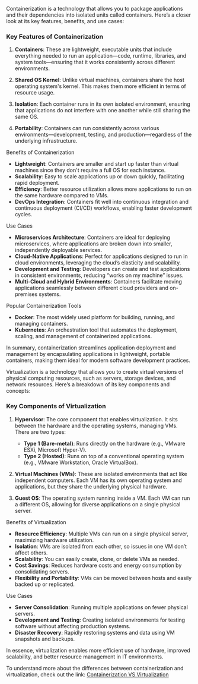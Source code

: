 Containerization is a technology that allows you to package applications and their dependencies into isolated units called containers. Here’s a closer look at its key features, benefits, and use cases:

### Key Features of Containerization

1. **Containers**: These are lightweight, executable units that include everything needed to run an application—code, runtime, libraries, and system tools—ensuring that it works consistently across different environments.

2. **Shared OS Kernel**: Unlike virtual machines, containers share the host operating system's kernel. This makes them more efficient in terms of resource usage.

3. **Isolation**: Each container runs in its own isolated environment, ensuring that applications do not interfere with one another while still sharing the same OS.

4. **Portability**: Containers can run consistently across various environments—development, testing, and production—regardless of the underlying infrastructure.

 Benefits of Containerization

- **Lightweight**: Containers are smaller and start up faster than virtual machines since they don't require a full OS for each instance.
- **Scalability**: Easy to scale applications up or down quickly, facilitating rapid deployment.
- **Efficiency**: Better resource utilization allows more applications to run on the same hardware compared to VMs.
- **DevOps Integration**: Containers fit well into continuous integration and continuous deployment (CI/CD) workflows, enabling faster development cycles.

 Use Cases

- **Microservices Architecture**: Containers are ideal for deploying microservices, where applications are broken down into smaller, independently deployable services.
- **Cloud-Native Applications**: Perfect for applications designed to run in cloud environments, leveraging the cloud’s elasticity and scalability.
- **Development and Testing**: Developers can create and test applications in consistent environments, reducing “works on my machine” issues.
- **Multi-Cloud and Hybrid Environments**: Containers facilitate moving applications seamlessly between different cloud providers and on-premises systems.

 Popular Containerization Tools

- **Docker**: The most widely used platform for building, running, and managing containers.
- **Kubernetes**: An orchestration tool that automates the deployment, scaling, and management of containerized applications.

In summary, containerization streamlines application deployment and management by encapsulating applications in lightweight, portable containers, making them ideal for modern software development practices.


Virtualization is a technology that allows you to create virtual versions of physical computing resources, such as servers, storage devices, and network resources. Here’s a breakdown of its key components and concepts:

### Key Components of Virtualization

1. **Hypervisor**: The core component that enables virtualization. It sits between the hardware and the operating systems, managing VMs. There are two types:
   - **Type 1 (Bare-metal)**: Runs directly on the hardware (e.g., VMware ESXi, Microsoft Hyper-V).
   - **Type 2 (Hosted)**: Runs on top of a conventional operating system (e.g., VMware Workstation, Oracle VirtualBox).

2. **Virtual Machines (VMs)**: These are isolated environments that act like independent computers. Each VM has its own operating system and applications, but they share the underlying physical hardware.

3. **Guest OS**: The operating system running inside a VM. Each VM can run a different OS, allowing for diverse applications on a single physical server.

Benefits of Virtualization

- **Resource Efficiency**: Multiple VMs can run on a single physical server, maximizing hardware utilization.
- **Isolation**: VMs are isolated from each other, so issues in one VM don’t affect others.
- **Scalability**: You can easily create, clone, or delete VMs as needed.
- **Cost Savings**: Reduces hardware costs and energy consumption by consolidating servers.
- **Flexibility and Portability**: VMs can be moved between hosts and easily backed up or replicated.

 Use Cases

- **Server Consolidation**: Running multiple applications on fewer physical servers.
- **Development and Testing**: Creating isolated environments for testing software without affecting production systems.
- **Disaster Recovery**: Rapidly restoring systems and data using VM snapshots and backups.

In essence, virtualization enables more efficient use of hardware, improved scalability, and better resource management in IT environments.

To understand more about the differences between containerization and virtualization, check out the link:
[Containerization VS Virtualization](https://github.com/NicholasMelito/IS373/wiki/The-Differences-Between-Containerization-&-Virtualization)
